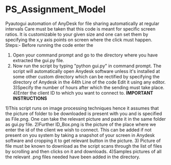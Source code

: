 # PS_Assignment_Model
Pyautogui automation of AnyDesk for file sharing automatically at regular intervals
Care must be taken that this code is meant for specific screen ratios. It is customizable to your given size and one can set them by specifying the x,y axis points on screen where the click must happen.
Steps:-
Before running the code enter the 
1) Open your command prompt and go to the directory where you have extracted the gui.py file.
2) Now run the script by typing "python gui.py" in command prompt.
The script will automatically open Anydesk software unless it's installed at some other custom directory which can be rectified by specifying the directory of Anydesk in the 44th Line of the code
Edit it using any editor.
3)Specify the number of hours after which the sending must take place.
4)Enter the client ID to which you want to connect to.
****IMPORTANT INSTRUCTIONS****

1)This script runs on image processing techniques hence it assumes that the picture of folder to be downloaded is present with you and is specified as File.png. One can take the relevant picture and 
paste it in the same folder as gui.py file.
2)Further ID_Box.png is the picture of the place where we enter the id of the client we wish to connect. This can be added if not present on you system by taking a snapshot of your screen in Anydesk software and cropping it to get relevant button in the picture.
3) Picture of file must be known to download as the script scans through the list of files by scrolling and then clicks on it and downloads.
4)Samples pictures  of all the relevant .png files needed have been added in the directory.
